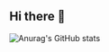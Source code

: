 ## Hi there 👋

![Anurag's GitHub stats](https://github-readme-stats.vercel.app/api?username=jjjjjoon&theme=dark&show_icons=true)
<!--
**jjjjjoon/jjjjjoon** is a ✨ _special_ ✨ repository because its `README.md` (this file) appears on your GitHub profile.

Here are some ideas to get you started:

- 🔭 I’m currently working on ...
- 🌱 I’m currently learning ...
- 👯 I’m looking to collaborate on ...
- 🤔 I’m looking for help with ...
- 💬 Ask me about ...
- 📫 How to reach me: ...
- 😄 Pronouns: ...
- ⚡ Fun fact: ...
-->
